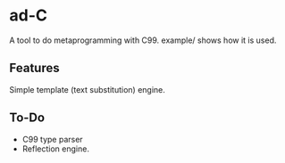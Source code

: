 ad-C
====

A tool to do metaprogramming with C99.
example/ shows how it is used.

Features
--------
Simple template (text substitution) engine.

To-Do
-----
- C99 type parser
- Reflection engine.

